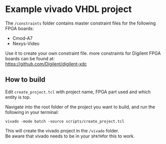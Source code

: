 # Example vivado VHDL project

The `/constraints` folder contains master constraint files for the following FPGA boards:
- Cmod-A7
- Nexys-Video

Use it to create your own constraint file.
more constraints for Digilent FPGA boards can be found at:  
https://github.com/Digilent/digilent-xdc

## How to build

Edit `create_project.tcl` with project name, FPGA part used and which entity is top.

Navigate into the root folder of the project you want to build, and run the following in your terminal:
```
vivado -mode batch -source scripts/create_project.tcl 
```
This will create the vivado project in the `/vivado` folder.  
Be aware that vivado needs to be in your `$PATH`for this to work.
